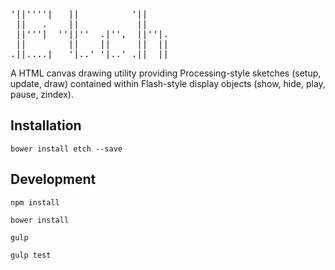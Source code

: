 <pre>
'||''''|   ||          '||     
 ||   .    ||           ||     
 ||'''|  ''||''  .|'',  ||''|. 
 ||        ||    ||     ||  || 
.||....|   '|..' '|..' .||  || 
</pre>
                      
A HTML canvas drawing utility providing Processing-style sketches (setup, update, draw) contained within Flash-style display objects (show, hide, play, pause, zindex).

## Installation

    bower install etch --save
    
## Development

    npm install
    
    bower install
    
    gulp
    
    gulp test
